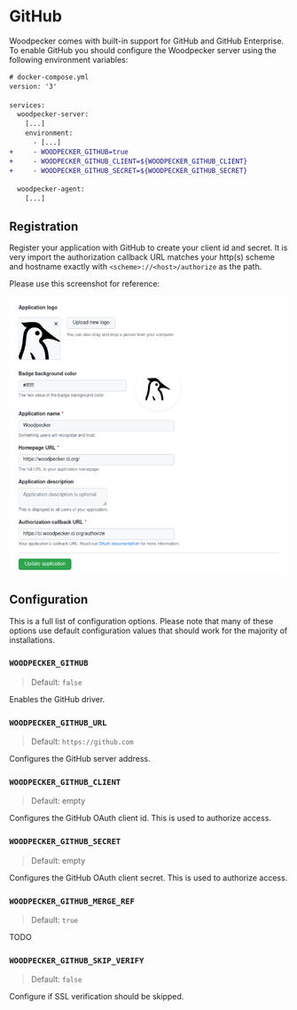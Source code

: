 # GitHub

Woodpecker comes with built-in support for GitHub and GitHub Enterprise. To enable GitHub you should configure the Woodpecker server using the following environment variables:

```diff
# docker-compose.yml
version: '3'

services:
  woodpecker-server:
    [...]
    environment:
      - [...]
+     - WOODPECKER_GITHUB=true
+     - WOODPECKER_GITHUB_CLIENT=${WOODPECKER_GITHUB_CLIENT}
+     - WOODPECKER_GITHUB_SECRET=${WOODPECKER_GITHUB_SECRET}

  woodpecker-agent:
    [...]
```

## Registration

Register your application with GitHub to create your client id and secret. It is very import the authorization callback URL matches your http(s) scheme and hostname exactly with `<scheme>://<host>/authorize` as the path.

Please use this screenshot for reference:

![github oauth setup](github_oauth.png)

## Configuration

This is a full list of configuration options. Please note that many of these options use default configuration values that should work for the majority of installations.

### `WOODPECKER_GITHUB`
>
> Default: `false`

Enables the GitHub driver.

### `WOODPECKER_GITHUB_URL`
>
> Default: `https://github.com`

Configures the GitHub server address.

### `WOODPECKER_GITHUB_CLIENT`
>
> Default: empty

Configures the GitHub OAuth client id. This is used to authorize access.

### `WOODPECKER_GITHUB_SECRET`
>
> Default: empty

Configures the GitHub OAuth client secret. This is used to authorize access.

### `WOODPECKER_GITHUB_MERGE_REF`
>
> Default: `true`

TODO

### `WOODPECKER_GITHUB_SKIP_VERIFY`
>
> Default: `false`

Configure if SSL verification should be skipped.
